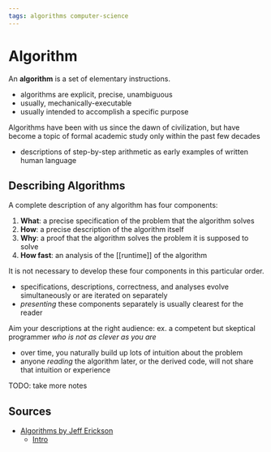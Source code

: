 ```yaml
---
tags: algorithms computer-science
---
```


# Algorithm

An **algorithm** is a set of elementary instructions.

- algorithms are explicit, precise, unambiguous
- usually, mechanically-executable
- usually intended to accomplish a specific purpose

Algorithms have been with us since the dawn of civilization, but have become a topic of formal academic study only within the past few decades

- descriptions of step-by-step arithmetic as early examples of written human language

## Describing Algorithms

A complete description of any algorithm has four components:

1. **What**: a precise specification of the problem that the algorithm solves
2. **How**: a precise description of the algorithm itself
3. **Why**: a proof that the algorithm solves the problem it is supposed to solve
4. **How fast**: an analysis of the [[runtime]] of the algorithm

It is not necessary to develop these four components in this particular order.

- specifications, descriptions, correctness, and analyses evolve simultaneously or are iterated on separately
- _presenting_ these components separately is usually clearest for the reader

Aim your descriptions at the right audience: ex. a competent but skeptical programmer _who is not as clever as you are_

- over time, you naturally build up lots of intuition about the problem
- anyone _reading_ the algorithm later, or the derived code, will not share that intuition or experience

TODO: take more notes

## Sources

- [Algorithms by Jeff Erickson](https://jeffe.cs.illinois.edu/teaching/algorithms/)
  - [Intro](https://jeffe.cs.illinois.edu/teaching/algorithms/book/00-intro.pdf)


